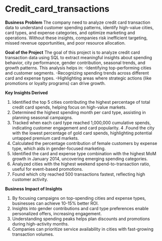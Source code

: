 # Credit_card_transactions

**Business Problem**
The company need to analyze credit card transaction data to understand customer spending patterns, identify high-value cities, card types, and expense categories, and optimize marketing and operations. Without these insights, companies risk inefficient targeting, missed revenue opportunities, and poor resource allocation.

**Goal of the Project**
The goal of this project is to analyze credit card transaction data using SQL to extract meaningful insights about spending behavior, city performance, gender contribution, seasonal trends, and growth patterns.
This analysis helps in:
-Identifying top-performing cities and customer segments.
-Recognizing spending trends across different card and expense types.
-Highlighting areas where strategic actions (like promotions or loyalty programs) can drive growth.

**Key Insights Derived**
1. Identified the top 5 cities contributing the highest percentage of total credit card spends, helping focus on high-value markets.
2. Determined the highest spending month per card type, assisting in planning seasonal campaigns.
3. Tracked when each card type reached 1,000,000 cumulative spends, indicating customer engagement and card popularity.
4 .Found the city with the lowest percentage of gold card spends, highlighting potential untapped premium card markets.
5. Calculated the percentage contribution of female customers by expense type, which aids in gender-focused marketing.
6. Identified the card and expense type combination with the highest MoM growth in January 2014, uncovering emerging spending categories.
7. Analyzed cities with the highest weekend spend-to-transaction ratio, useful for event-based promotions.
8. Found which city reached 500 transactions fastest, reflecting high customer activity.

**Business Impact of Insights**
1. By focusing campaigns on top-spending cities and expense types, businesses can achieve 10-15% better ROI.
2. Insights into gender contributions and card type preferences enable personalized offers, increasing engagement.
3. Understanding spending peaks helps plan discounts and promotions during high-activity months.
4. Companies can prioritize service availability in cities with fast-growing transaction volumes.
